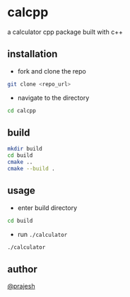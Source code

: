 # calcpp

a calculator cpp package built with c++

## installation

- fork and clone the repo

```bash
git clone <repo_url>
```

- navigate to the directory

```bash
cd calcpp
```

## build

```bash
mkdir build
cd build
cmake ..
cmake --build .
```

## usage

- enter build directory

```bash
cd build
```

- run `./calculator`

```bash
./calculator
```

## author

[@prajesh](https://bit.ly/prajesheleven)
